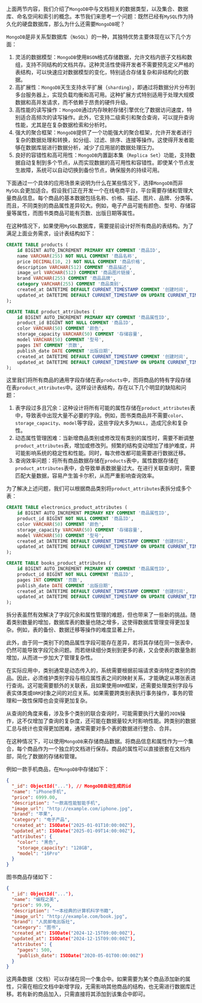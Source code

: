 上面两节内容，我们介绍了`MongoDB`中与文档相关的数据类型，以及集合、数据库、命名空间和索引的概念。本节我们来思考一个问题：既然已经有`MySQL`作为持久化的硬盘数据库，那么为什么还需要`MongoDB`呢？

`MongoDB`是非关系型数据库（`NoSQL`）的一种，其独特优势主要体现在以下几个方面：

1. 灵活的数据模型：`MongoDB`使用`BSON`格式存储数据，允许文档内嵌子文档和数组，支持不同结构的文档共存。这种灵活性使得开发者不需要预先定义严格的表结构，可以快速应对数据模型的变化，特别适合存储复杂和非结构化的数据。
2. 高扩展性：`MongoDB`天生支持水平扩展（`sharding`），即通过将数据分片分布到多台服务器上，实现负载均衡和高可用。这种扩展方式特别适用于处理大规模数据和高并发请求，而不依赖于昂贵的硬件升级。
3. 高性能的读写操作：`MongoDB`通过内存映射存储引擎优化了数据访问速度，特别适合高频次的读写操作。此外，它支持二级索引和聚合查询，可以提升查询性能，尤其是在复杂数据检索和分析时。
4. 强大的聚合框架：`MongoDB`提供了一个功能强大的聚合框架，允许开发者进行复杂的数据处理和转换，如分组、过滤、排序、连接等操作。这使得开发者能够在数据库层进行数据分析，减少了应用层的数据处理压力。
5. 良好的容错性和高可用性：`MongoDB`内置副本集（`Replica Set`）功能，支持数据自动复制到多个节点，从而实现数据的高可用性和容错性。即使某个节点发生故障，系统可以自动切换到备份节点，确保服务的持续可用。

下面通过一个具体的应用场景来说明为什么在某些情况下，选择`MongoDB`而非`MySQL`会更加适合。假设我们正在开发一个在线电商平台，平台需要存储和管理大量商品信息。每个商品的基本数据包括名称、价格、描述、图片、品牌、分类等。而且，不同类别的商品属性差异较大。例如，电子产品可能有颜色、型号、存储容量等属性，而图书类商品可能有页数、出版日期等属性。

在这种情况下，如果使用`MySQL`数据库，需要提前设计好所有商品的表结构。为了满足上面业务需求，设计表结构如下：

```sql
CREATE TABLE products (
    id BIGINT AUTO_INCREMENT PRIMARY KEY COMMENT '商品ID',
    name VARCHAR(255) NOT NULL COMMENT '商品名称',
    price DECIMAL(10, 2) NOT NULL COMMENT '商品价格',
    description VARCHAR(512) COMMENT '商品描述',
    image_url VARCHAR(512) COMMENT '商品图片链接',
    brand VARCHAR(255) COMMENT '商品品牌',
    category VARCHAR(255) COMMENT '商品类别',
    created_at DATETIME DEFAULT CURRENT_TIMESTAMP COMMENT '创建时间',
    updated_at DATETIME DEFAULT CURRENT_TIMESTAMP ON UPDATE CURRENT_TIMESTAMP COMMENT '更新时间'
);

CREATE TABLE product_attributes (
    id BIGINT AUTO_INCREMENT PRIMARY KEY COMMENT '商品属性ID',
    product_id BIGINT NOT NULL COMMENT '商品ID',
    color VARCHAR(50) COMMENT '颜色',
    storage_capacity VARCHAR(50) COMMENT '存储容量',
    model VARCHAR(50) COMMENT '型号',
    pages INT COMMENT '页数',
    publish_date DATE COMMENT '出版日期',
    created_at DATETIME DEFAULT CURRENT_TIMESTAMP COMMENT '创建时间',
    updated_at DATETIME DEFAULT CURRENT_TIMESTAMP ON UPDATE CURRENT_TIMESTAMP COMMENT '更新时间'
);
```

这里我们将所有商品的通用字段存储在表`products`中，而将商品的特有字段存储在表`product_attributes`中。这样设计表结构，存在以下几个明显的缺陷和问题：

1. 表字段过多且冗余：这种设计将所有可能的属性存储在`product_attributes`表中，导致表中出现大量不必要的字段。例如，图书类商品并不需要`color`、`storage_capacity`、`model`等字段，这些字段大多为`NULL`，造成冗余和复杂性。
2. 动态属性管理困难：当新增商品类别或修改现有类别的属性时，需要不断调整`product_attributes`表，增加或修改列。频繁的结构变动增加了维护难度，并可能影响系统的稳定性和性能。同时，每次修改都可能需要进行数据迁移。
3. 查询效率问题：将所有商品数据存储在`products`表中，属性数据存储在`product_attributes`表中，会导致单表数据量过大。在进行关联查询时，需要匹配大量数据，容易产生笛卡尔积，从而严重影响查询效率。

为了解决上述问题，我们可以根据商品类别将`product_attributes`表拆分成多个表：

```sql
CREATE TABLE electronics_product_attributes (
    id BIGINT AUTO_INCREMENT PRIMARY KEY COMMENT '商品属性ID',
    product_id BIGINT NOT NULL COMMENT '商品ID',
    color VARCHAR(50) COMMENT '颜色',
    storage_capacity VARCHAR(50) COMMENT '存储容量',
    model VARCHAR(50) COMMENT '型号',
    created_at DATETIME DEFAULT CURRENT_TIMESTAMP COMMENT '创建时间',
    updated_at DATETIME DEFAULT CURRENT_TIMESTAMP ON UPDATE CURRENT_TIMESTAMP COMMENT '更新时间'
);

CREATE TABLE books_product_attributes (
    id BIGINT AUTO_INCREMENT PRIMARY KEY COMMENT '商品属性ID',
    product_id BIGINT NOT NULL COMMENT '商品ID',
    pages INT COMMENT '页数',
    publish_date DATE COMMENT '出版日期',
    created_at DATETIME DEFAULT CURRENT_TIMESTAMP COMMENT '创建时间',
    updated_at DATETIME DEFAULT CURRENT_TIMESTAMP ON UPDATE CURRENT_TIMESTAMP COMMENT '更新时间'
);
```

拆分表虽然有效解决了字段冗余和属性管理的难题，但也带来了一些新的挑战。随着类别数量的增加，数据库表的数量也随之增多，这使得数据库管理变得更加复杂。例如，表的备份、数据迁移等操作的难度显著上升。

此外，由于同一类别下的商品属性字段可能存在差异，若将其存储在同一张表中，仍然可能导致字段冗余问题。而若继续细分类别到更多的表，又会使表的数量急剧增加，从而进一步加大了管理复杂性。

在实际应用中，类别通常是动态传入的，系统需要根据前端请求查询特定类别的商品。因此，必须维护类别字段与相应属性表之间的映射关系，才能确定从哪张表进行查询。这可能需要额外的关联表，且如果使用`ORM`框架，还需要处理类别字段与表实体类或`ORM`对象之间的对应关系。如果需要跨类别表执行事务操作，事务的管理和一致性保障也会变得更加复杂。

从查询的角度来看，涉及多个类别的联合查询时，可能需要执行大量的`JOIN`操作，这不仅增加了查询的复杂度，还可能在数据量较大时影响性能。跨类别的数据汇总与统计也变得更加困难，通常需要对多个表的数据进行整合、合并。

在这种情况下，可以使用`MongoDB`来存储商品数据。将商品信息和属性作为一个集合，每个商品作为一个独立的文档进行保存。商品的属性可以直接嵌套在文档内部，简化了数据的存储和管理。

例如一款手机商品，在`MongoDB`中存储如下：

```json
{
  "_id": ObjectId("..."), // MongoDB自动生成的id
  "name": "iPhone手机",
  "price": 6999.00,
  "description": "一款高性能智能手机",
  "image_url": "http://example.com/iphone.jpg",
  "brand": "苹果",
  "category": "电子产品",
  "created_at": ISODate("2025-01-01T10:00:00Z"),
  "updated_at": ISODate("2025-01-09T14:00:00Z"),
  "attributes": {
    "color": "黑色",
    "storage_capacity": "128GB",
    "model": "16Pro"
  }
}
```

图书商品存储如下：

```json
{
  "_id": ObjectId("..."),
  "name": "编程之美",
  "price": 99.99,
  "description": "一本经典的计算机科学书籍",
  "image_url": "http://example.com/book.jpg",
  "brand": "人民邮电出版社",
  "category": "图书",
  "created_at": ISODate("2024-12-15T09:00:00Z"),
  "updated_at": ISODate("2024-12-15T09:00:00Z"),
  "attributes": {
    "pages": 500,
    "publish_date": ISODate("2020-05-01T00:00:00Z")
  }
}
```

这两条数据（文档）可以存储在同一个集合中。如果需要为某个商品添加新的属性，只需在相应文档中新增字段，无需影响其他商品的结构，也无需进行数据库迁移。若有新的商品加入，只需直接将其添加到该集合中即可。
